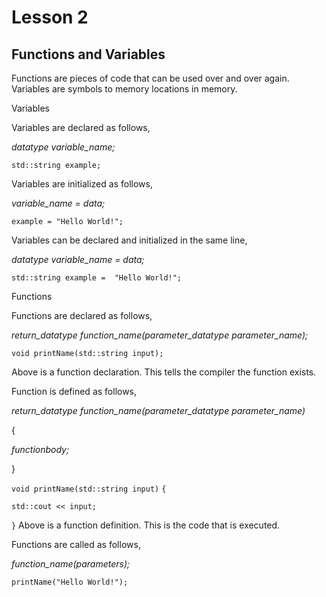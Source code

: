 # Lesson 2

## Functions and Variables

Functions are pieces of code that can be used over and over again. Variables are symbols to memory locations in memory.

Variables

Variables are declared as follows,

*datatype variable_name;*

`std::string example;`

Variables are initialized as follows,

*variable_name = data;*

`example = "Hello World!";`

Variables can be declared and initialized in the same line,

*datatype variable_name = data;*

`std::string example =  "Hello World!";`

Functions

Functions are declared as follows,

*return_datatype function_name(parameter_datatype parameter_name);*

`void printName(std::string input);`

Above is a function declaration. This tells the compiler the function exists.

Function is defined as follows,

*return_datatype function_name(parameter_datatype parameter_name)*

{

*functionbody;*

}

`void printName(std::string input)`
`{` 

`std::cout << input;` 

`}`
Above is a function definition. This is the code that is executed.

Functions are called as follows,

*function_name(parameters);*

`printName("Hello World!");`